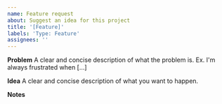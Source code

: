 ```yaml
---
name: Feature request
about: Suggest an idea for this project
title: '[Feature]'
labels: 'Type: Feature'
assignees: ''
---
```


**Problem**
A clear and concise description of what the problem is. Ex. I'm always frustrated when [...]

**Idea**
A clear and concise description of what you want to happen.

**Notes**
